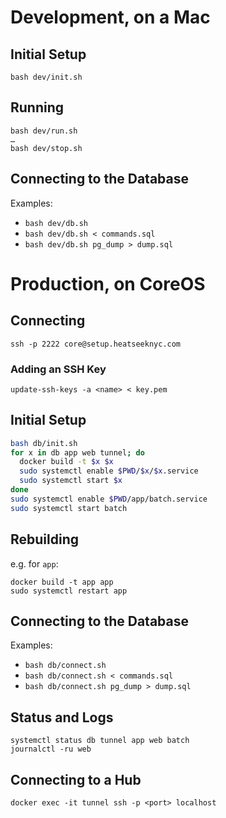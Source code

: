 
# Development, on a Mac

## Initial Setup

    bash dev/init.sh

## Running

    bash dev/run.sh
    …
    bash dev/stop.sh

## Connecting to the Database
Examples:
- `bash dev/db.sh`
- `bash dev/db.sh < commands.sql`
- `bash dev/db.sh pg_dump > dump.sql`


# Production, on CoreOS

## Connecting

`ssh -p 2222 core@setup.heatseeknyc.com`

### Adding an SSH Key

`update-ssh-keys -a <name> < key.pem`

## Initial Setup
```bash
bash db/init.sh
for x in db app web tunnel; do
  docker build -t $x $x
  sudo systemctl enable $PWD/$x/$x.service
  sudo systemctl start $x
done
sudo systemctl enable $PWD/app/batch.service
sudo systemctl start batch
```

## Rebuilding
e.g. for `app`:

    docker build -t app app
    sudo systemctl restart app

## Connecting to the Database
Examples:
- `bash db/connect.sh`
- `bash db/connect.sh < commands.sql`
- `bash db/connect.sh pg_dump > dump.sql`

## Status and Logs

    systemctl status db tunnel app web batch
    journalctl -ru web

## Connecting to a Hub

    docker exec -it tunnel ssh -p <port> localhost
